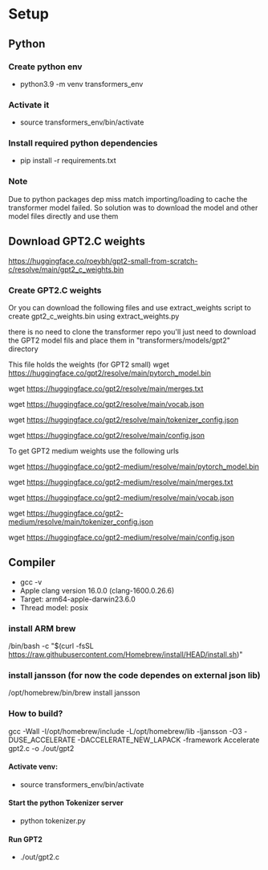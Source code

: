 
# Setup 

## Python

### Create python env
* python3.9 -m venv transformers_env
### Activate it
* source transformers_env/bin/activate
### Install required python dependencies
* pip install -r requirements.txt

### Note 
Due to python packages dep miss match importing/loading to cache the transformer model failed. 
So solution was to download the model and other model files 
directly and use them

## Download GPT2.C weights
https://huggingface.co/roeybh/gpt2-small-from-scratch-c/resolve/main/gpt2_c_weights.bin


### Create GPT2.C weights
Or you can download the following files and use extract_weights script to create 
gpt2_c_weights.bin using extract_weights.py

there is no need to clone the transformer repo
you'll just need to download the GPT2 model fils and place them in "transformers/models/gpt2" directory

This file holds the weights (for GPT2 small)
wget https://huggingface.co/gpt2/resolve/main/pytorch_model.bin 

wget https://huggingface.co/gpt2/resolve/main/merges.txt

wget https://huggingface.co/gpt2/resolve/main/vocab.json

wget https://huggingface.co/gpt2/resolve/main/tokenizer_config.json

wget https://huggingface.co/gpt2/resolve/main/config.json


To get GPT2 medium weights use the following urls

wget https://huggingface.co/gpt2-medium/resolve/main/pytorch_model.bin

wget https://huggingface.co/gpt2-medium/resolve/main/merges.txt

wget https://huggingface.co/gpt2-medium/resolve/main/vocab.json

wget https://huggingface.co/gpt2-medium/resolve/main/tokenizer_config.json

wget https://huggingface.co/gpt2-medium/resolve/main/config.json

## Compiler
* gcc -v
* Apple clang version 16.0.0 (clang-1600.0.26.6)
* Target: arm64-apple-darwin23.6.0
* Thread model: posix


### install ARM brew 
/bin/bash -c "$(curl -fsSL https://raw.githubusercontent.com/Homebrew/install/HEAD/install.sh)"
### install jansson (for now the code dependes on external json lib)
/opt/homebrew/bin/brew install jansson

### How to build?
gcc -Wall -I/opt/homebrew/include -L/opt/homebrew/lib -ljansson -O3 -DUSE_ACCELERATE -DACCELERATE_NEW_LAPACK -framework Accelerate gpt2.c -o ./out/gpt2

#### Activate venv:
* source transformers_env/bin/activate

#### Start the python Tokenizer server
* python tokenizer.py

#### Run GPT2
* ./out/gpt2.c
